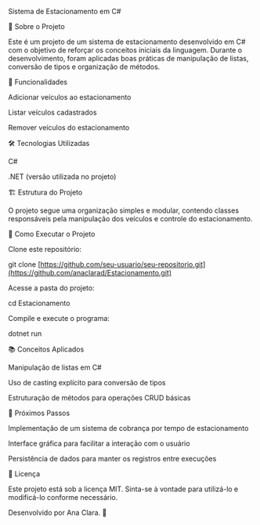 Sistema de Estacionamento em C#

📌 Sobre o Projeto

Este é um projeto de um sistema de estacionamento desenvolvido em C# com o objetivo de reforçar os conceitos iniciais da linguagem. Durante o desenvolvimento, foram aplicadas boas práticas de manipulação de listas, conversão de tipos e organização de métodos.

🚀 Funcionalidades

Adicionar veículos ao estacionamento

Listar veículos cadastrados

Remover veículos do estacionamento

🛠️ Tecnologias Utilizadas

C#

.NET (versão utilizada no projeto)

🏗️ Estrutura do Projeto

O projeto segue uma organização simples e modular, contendo classes responsáveis pela manipulação dos veículos e controle do estacionamento.

🔧 Como Executar o Projeto

Clone este repositório:

git clone [https://github.com/seu-usuario/seu-repositorio.git](https://github.com/anaclarad/Estacionamento.git)

Acesse a pasta do projeto:

cd Estacionamento

Compile e execute o programa:

dotnet run

📚 Conceitos Aplicados

Manipulação de listas em C#

Uso de casting explícito para conversão de tipos

Estruturação de métodos para operações CRUD básicas

📌 Próximos Passos

Implementação de um sistema de cobrança por tempo de estacionamento

Interface gráfica para facilitar a interação com o usuário

Persistência de dados para manter os registros entre execuções

📄 Licença

Este projeto está sob a licença MIT. Sinta-se à vontade para utilizá-lo e modificá-lo conforme necessário.

Desenvolvido por Ana Clara. 🚀

